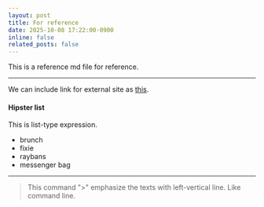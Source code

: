 ```yaml
---
layout: post
title: For reference
date: 2025-10-08 17:22:00-0900
inline: false
related_posts: false
---
```


This is a reference md file for reference.

---

We can include link for external site as <a href="https://www.pinterest.com">this</a>.

#### Hipster list
This is list-type expression.
<ul>
    <li>brunch</li>
    <li>fixie</li>
    <li>raybans</li>
    <li>messenger bag</li>
</ul>


---


> This command ">" emphasize the texts with left-vertical line.
> Like command line.

